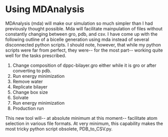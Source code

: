 # Using MDAnalysis
MDAnalysis (mda) will make our simulation so much simpler than I had previously thought possible. Mda will facilitate mainpulation 
of files without constantly changing between gro, pdb, and csv. I have come up with the following outline of a bicelle generation
using mda instead of several disconnected python scripts. I should note, however, that while my python scripts were far from 
perfect, they were-- for the most part-- working quite well for the tasks prescribed.

1. Change composition of dppc-bilayer.gro either while it is gro or after converting to pdb.
2. Run energy minimization
3. Remove water
4. Replicate bilayer
5. Change box size
6. Solvate
7. Run energy minimization
8. Production run

This new tool will-- at absolute minimum at this moment-- facilitate atom selection in various file formats. At very minimum, this
capability makes the most tricky python script obsolete, PDB_to_CSV.py. 